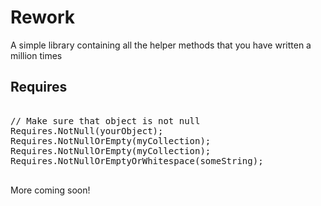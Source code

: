 # Rework

A simple library containing all the helper methods that you have written a million times

## Requires

<pre>

// Make sure that object is not null
Requires.NotNull(yourObject);
Requires.NotNullOrEmpty(myCollection);
Requires.NotNullOrEmpty(myCollection);
Requires.NotNullOrEmptyOrWhitespace(someString);

</pre>

More coming soon!